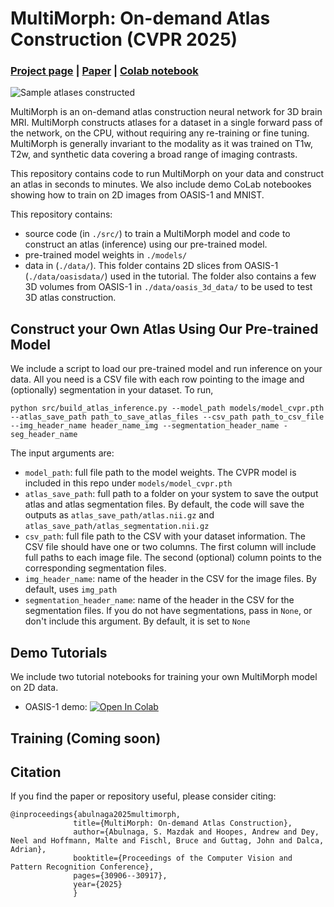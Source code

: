 # MultiMorph: On-demand Atlas Construction (CVPR 2025)
### [Project page](https://people.csail.mit.edu/abulnaga/multimorph/index.html) | [Paper](https://arxiv.org/abs/2504.00247) | [Colab notebook](https://github.com/mabulnaga/multimorph/)

![Sample atlases constructed](https://people.csail.mit.edu/abulnaga/multimorph/teaser.png)

MultiMorph is an on-demand atlas construction neural network for 3D brain MRI. MultiMorph constructs atlases for a dataset in a single forward pass of the network, on the CPU, without requiring any re-training or fine tuning. MultiMorph is generally invariant to the modality as it was trained on T1w, T2w, and synthetic data covering a broad range of imaging contrasts.

This repository contains code to run MultiMorph on your data and construct an atlas in seconds to minutes. We also include demo CoLab notebookes showing how to train on 2D images from OASIS-1 and MNIST.

This repository contains:
- source code (in `./src/`) to train a MultiMorph model and code to construct an atlas (inference) using our pre-trained model.
- pre-trained model weights in `./models/`
- data in (`./data/`). This folder contains 2D slices from OASIS-1 (`./data/oasisdata/`) used in the tutorial. The folder also contains a few 3D volumes from OASIS-1 in `./data/oasis_3d_data/` to be used to test 3D atlas construction.


## Construct your Own Atlas Using Our Pre-trained Model 
We include a script to load our pre-trained model and run inference on your data. All you need is a CSV file with each row pointing to the image and (optionally) segmentation in your dataset.
To run,
```
python src/build_atlas_inference.py --model_path models/model_cvpr.pth --atlas_save_path path_to_save_atlas_files --csv_path path_to_csv_file --img_header_name header_name_img --segmentation_header_name -seg_header_name
```
The input arguments are:
- `model_path`: full file path to the model weights. The CVPR model is included in this repo under `models/model_cvpr.pth`
- `atlas_save_path`: full path to a folder on your system to save the output atlas and atlas segmentation files. By default, the code will save the outputs as `atlas_save_path/atlas.nii.gz` and `atlas_save_path/atlas_segmentation.nii.gz`
- `csv_path`: full file path to the CSV with your dataset information. The CSV file should have one or two columns. The first column will include full paths to each image file. The second (optional) column points to the corresponding segmentation files.
- `img_header_name`: name of the header in the CSV for the image files. By default, uses `img_path`
- `segmentation_header_name`: name of the header in the CSV for the segmentation files. If you do not have segmentations, pass in `None`, or don't include this argument. By default, it is set to `None`


## Demo Tutorials
We include two tutorial notebooks for training your own MultiMorph model on 2D data.
- OASIS-1 demo: [![Open In Colab](https://colab.research.google.com/assets/colab-badge.svg)](https://colab.research.google.com/github/mabulnaga/multimorph/blob/main/src/demo_oasis1.ipynb)


## Training (Coming soon)

## Citation

If you find the paper or repository useful, please consider citing:

```
@inproceedings{abulnaga2025multimorph,
              title={MultiMorph: On-demand Atlas Construction},
              author={Abulnaga, S. Mazdak and Hoopes, Andrew and Dey, Neel and Hoffmann, Malte and Fischl, Bruce and Guttag, John and Dalca, Adrian},
              booktitle={Proceedings of the Computer Vision and Pattern Recognition Conference},
              pages={30906--30917},
              year={2025}
              }
```
